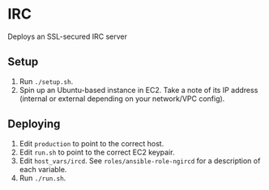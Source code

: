 # IRC

Deploys an SSL-secured IRC server

## Setup

1. Run `./setup.sh`.
2. Spin up an Ubuntu-based instance in EC2. Take a note of its IP address (internal or external depending on your network/VPC config).

## Deploying

1. Edit `production` to point to the correct host.
2. Edit `run.sh` to point to the correct EC2 keypair.
3. Edit `host_vars/ircd`. See `roles/ansible-role-ngircd` for a description of each variable.
3. Run `./run.sh`.
